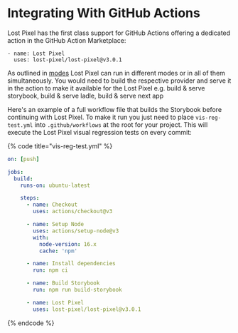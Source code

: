 # Integrating With GitHub Actions

Lost Pixel has the first class support for GitHub Actions offering a dedicated action in the GitHub Action Marketplace:

```
- name: Lost Pixel
  uses: lost-pixel/lost-pixel@v3.0.1
```

As outlined in [modes](project-configuration/modes.md) Lost Pixel can run in different modes or in all of them simultaneously. You would need to build the respective provider and serve it in the action to make it available for the Lost Pixel e.g. build & serve storybook, build & serve ladle, build & serve next app

Here's an example of a full workflow file that builds the Storybook before continuing with Lost Pixel. To make it run you just need to place `vis-reg-test.yml` into `.github/workflows` at the root for your project. This will execute the Lost Pixel visual regression tests on every commit:

{% code title="vis-reg-test.yml" %}

```yaml
on: [push]

jobs:
  build:
    runs-on: ubuntu-latest

    steps:
      - name: Checkout
        uses: actions/checkout@v3

      - name: Setup Node
        uses: actions/setup-node@v3
        with:
          node-version: 16.x
          cache: 'npm'

      - name: Install dependencies
        run: npm ci

      - name: Build Storybook
        run: npm run build-storybook

      - name: Lost Pixel
        uses: lost-pixel/lost-pixel@v3.0.1
```

{% endcode %}
